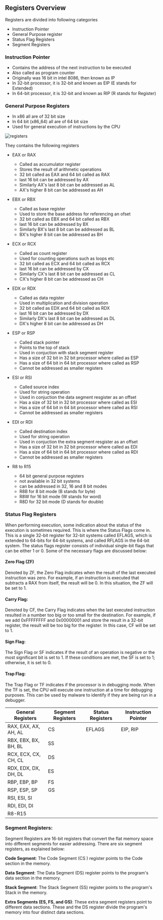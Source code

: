 ## Registers Overview

Registers are divided into following categories

- Instruction Pointer
- General Purpose register
- Status Flag Registers
- Segment Registers

### Instruction Pointer

- Contains the address of the next instruction to be executed
- Also called as program counter
- Originally was 16 bit in intel 8086, then known as IP
- In 32-bit processor, it is 32-bit and known as EIP (E stands for Extended)
- In 64-bit processor, it is 32-bit and known as RIP (R stands for Register)

### General Purpose Registers

- In x86 all are of 32 bit size
- In 64 bit (x86_64) all are of 64 bit size
- Used for general execution of instructions by the CPU

![registers](https://tryhackme-images.s3.amazonaws.com/user-uploads/61306d87a330ed00419e22e7/room-content/b3d7e425dae623de1ce2d57b25e4e809.png)

They contains the following registers

- EAX or RAX

  - Called as accumulator register
  - Stores the result of arithmetic operations
  - 32 bit called as EAX and 64 bit called as RAX
  - last 16 bit can be addressed by AX
  - Similarly AX's last 8 bit can be addressed as AL
  - AX's higher 8 bit can be addressed as AH

- EBX or RBX

  - Called as base register
  - Used to store the base address for referencing an ofset
  - 32 bit called as EBX and 64 bit called as RBX
  - last 16 bit can be addressed by BX
  - Similarly BX's last 8 bit can be addressed as BL
  - BX's higher 8 bit can be addressed as BH

- ECX or RCX

  - Called as count register
  - Used for counting operations such as loops etc
  - 32 bit called as ECX and 64 bit called as RCX
  - last 16 bit can be addressed by CX
  - Similarly CX's last 8 bit can be addressed as CL
  - CX's higher 8 bit can be addressed as CH

- EDX or RDX

  - Called as data register
  - Used in multiplication and division operation
  - 32 bit called as EDX and 64 bit called as RDX
  - last 16 bit can be addressed by DX
  - Similarly DX's last 8 bit can be addressed as DL
  - DX's higher 8 bit can be addressed as DH

- ESP or RSP

  - Called stack pointer
  - Points to the top of stack
  - Used in conjuction with stack segment register
  - Has a size of 32 bit in 32 bit processor where called as ESP
  - Has a size of 64 bit in 64 bit processor where called as RSP
  - Cannot be addressed as smaller registers

- ESI or RSI

  - Called source index
  - Used for string operation
  - Used in conjuction the data segment resgister as an offset
  - Has a size of 32 bit in 32 bit processor where called as ESI
  - Has a size of 64 bit in 64 bit processor where called as RSI
  - Cannot be addressed as smaller registers

- EDI or RDI

  - Called destination index
  - Used for string operation
  - Used in conjuction the extra segment resgister as an offset
  - Has a size of 32 bit in 32 bit processor where called as EDI
  - Has a size of 64 bit in 64 bit processor where called as RDI
  - Cannot be addressed as smaller registers

- R8 to R15
  - 64 bit general purpose registers
  - not available in 32 bit systems
  - can be addressed in 32, 16 and 8 bit modes
  - R8B for 8 bit mode (B stands for byte)
  - R8W for 16 bit mode (W stands for word)
  - R8D for 32 bit mode (D stands for double)

### Status Flag Registers

When performing execution, some indication about the status of the execution is sometimes required. This is where the Status Flags come in. This is a single 32-bit register for 32-bit systems called EFLAGS, which is extended to 64-bits for 64-bit systems, and called RFLAGS in the 64-bit system. The status flags register consists of individual single-bit flags that can be either 1 or 0. Some of the necessary flags are discussed below:

#### Zero Flag (ZF)

Denoted by ZF, the Zero Flag indicates when the result of the last executed instruction was zero. For example, if an instruction is executed that subtracts a RAX from itself, the result will be 0. In this situation, the ZF will be set to 1.

#### Carry Flag:

Denoted by CF, the Carry Flag indicates when the last executed instruction resulted in a number too big or too small for the destination. For example, if we add 0xFFFFFFFF and 0x00000001 and store the result in a 32-bit register, the result will be too big for the register. In this case, CF will be set to 1.

#### Sign Flag:

The Sign Flag or SF indicates if the result of an operation is negative or the most significant bit is set to 1. If these conditions are met, the SF is set to 1; otherwise, it is set to 0.

#### Trap Flag:

The Trap Flag or TF indicates if the processor is in debugging mode. When the TF is set, the CPU will execute one instruction at a time for debugging purposes. This can be used by malware to identify if they are being run in a debugger.

| General Registers    | Segment Registers | Status Registers | Instruction Pointer |
| -------------------- | ----------------- | ---------------- | ------------------- |
| RAX, EAX, AX, AH, AL | CS                | EFLAGS           | EIP, RIP            |
| RBX, EBX, BX, BH, BL | SS                |
| RCX, ECX, CX, CH, CL | DS                |
| RDX, EDX, DX, DH, DL | ES                |
| RBP, EBP, BP         | FS                |
| RSP, ESP, SP         | GS                |
| RSI, ESI, SI         |
| RDI, EDI, DI         |
| R8-R15               |

### Segment Registers:

Segment Registers are 16-bit registers that convert the flat memory space into different segments for easier addressing. There are six segment registers, as explained below:

**Code Segment**: The Code Segment (CS ) register points to the Code section in the memory.

**Data Segment**: The Data Segment (DS) register points to the program's data section in the memory.

**Stack Segment**: The Stack Segment (SS) register points to the program's Stack in the memory.

**Extra Segments (ES, FS, and GS)**: These extra segment registers point to different data sections. These and the DS register divide the program's memory into four distinct data sections.
